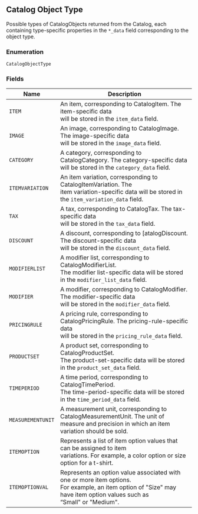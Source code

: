 ## Catalog Object Type

Possible types of CatalogObjects returned from the Catalog, each
containing type-specific properties in the `*_data` field corresponding to the object type.

### Enumeration

`CatalogObjectType`

### Fields

| Name | Description |
|  --- | --- |
| `ITEM` | An item, corresponding to CatalogItem. The item-specific data<br>will be stored in the `item_data` field. |
| `IMAGE` | An image, corresponding to CatalogImage. The image-specific data<br>will be stored in the `image_data` field. |
| `CATEGORY` | A category, corresponding to CatalogCategory. The category-specific data<br>will be stored in the `category_data` field. |
| `ITEMVARIATION` | An item variation, corresponding to CatalogItemVariation. The<br>item variation-specific data will be stored in the `item_variation_data` field. |
| `TAX` | A tax, corresponding to CatalogTax. The tax-specific data<br>will be stored in the `tax_data` field. |
| `DISCOUNT` | A discount, corresponding to [atalogDiscount. The discount-specific data<br>will be stored in the `discount_data` field. |
| `MODIFIERLIST` | A modifier list, corresponding to CatalogModifierList.<br>The modifier list-specific data will be stored in the `modifier_list_data` field. |
| `MODIFIER` | A modifier, corresponding to CatalogModifier. The modifier-specific data<br>will be stored in the `modifier_data` field. |
| `PRICINGRULE` | A pricing rule, corresponding to CatalogPricingRule. The pricing-rule-specific data<br>will be stored in the `pricing_rule_data` field. |
| `PRODUCTSET` | A product set, corresponding to CatalogProductSet.<br>The product-set-specific data will be stored in the `product_set_data` field. |
| `TIMEPERIOD` | A time period, corresponding to CatalogTimePeriod.<br>The time-period-specific data will be stored in the `time_period_data` field. |
| `MEASUREMENTUNIT` | A measurement unit, corresponding to CatalogMeasurementUnit. The unit of<br>measure and precision in which an item variation should be sold. |
| `ITEMOPTION` | Represents a list of item option values that can be assigned to item<br>variations. For example, a color option or size option for a t-shirt. |
| `ITEMOPTIONVAL` | Represents an option value associated with one or more item options.<br>For example, an item option of "Size" may have item option values such as<br>“Small" or "Medium". |

